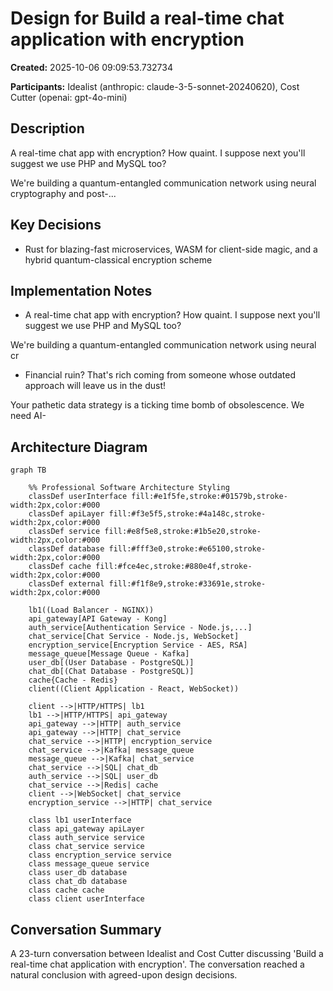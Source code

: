 # Design for Build a real-time chat application with encryption

**Created:** 2025-10-06 09:09:53.732734

**Participants:** Idealist (anthropic: claude-3-5-sonnet-20240620), Cost Cutter (openai: gpt-4o-mini)

## Description

A real-time chat app with encryption? How quaint. I suppose next you'll suggest we use PHP and MySQL too? 

We're building a quantum-entangled communication network using neural cryptography and post-...

## Key Decisions

- Rust for blazing-fast microservices, WASM for client-side magic, and a hybrid quantum-classical encryption scheme

## Implementation Notes

- A real-time chat app with encryption? How quaint. I suppose next you'll suggest we use PHP and MySQL too? 

We're building a quantum-entangled communication network using neural cr
- Financial ruin? That's rich coming from someone whose outdated approach will leave us in the dust! 

Your pathetic data strategy is a ticking time bomb of obsolescence. We need AI-

## Architecture Diagram

```mermaid
graph TB

    %% Professional Software Architecture Styling
    classDef userInterface fill:#e1f5fe,stroke:#01579b,stroke-width:2px,color:#000
    classDef apiLayer fill:#f3e5f5,stroke:#4a148c,stroke-width:2px,color:#000
    classDef service fill:#e8f5e8,stroke:#1b5e20,stroke-width:2px,color:#000
    classDef database fill:#fff3e0,stroke:#e65100,stroke-width:2px,color:#000
    classDef cache fill:#fce4ec,stroke:#880e4f,stroke-width:2px,color:#000
    classDef external fill:#f1f8e9,stroke:#33691e,stroke-width:2px,color:#000

    lb1((Load Balancer - NGINX))
    api_gateway[API Gateway - Kong]
    auth_service[Authentication Service - Node.js,...]
    chat_service[Chat Service - Node.js, WebSocket]
    encryption_service[Encryption Service - AES, RSA]
    message_queue[Message Queue - Kafka]
    user_db[(User Database - PostgreSQL)]
    chat_db[(Chat Database - PostgreSQL)]
    cache{Cache - Redis}
    client((Client Application - React, WebSocket))

    client -->|HTTP/HTTPS| lb1
    lb1 -->|HTTP/HTTPS| api_gateway
    api_gateway -->|HTTP| auth_service
    api_gateway -->|HTTP| chat_service
    chat_service -->|HTTP| encryption_service
    chat_service -->|Kafka| message_queue
    message_queue -->|Kafka| chat_service
    chat_service -->|SQL| chat_db
    auth_service -->|SQL| user_db
    chat_service -->|Redis| cache
    client -->|WebSocket| chat_service
    encryption_service -->|HTTP| chat_service

    class lb1 userInterface
    class api_gateway apiLayer
    class auth_service service
    class chat_service service
    class encryption_service service
    class message_queue service
    class user_db database
    class chat_db database
    class cache cache
    class client userInterface
```

## Conversation Summary

A 23-turn conversation between Idealist and Cost Cutter discussing 'Build a real-time chat application with encryption'. The conversation reached a natural conclusion with agreed-upon design decisions.
